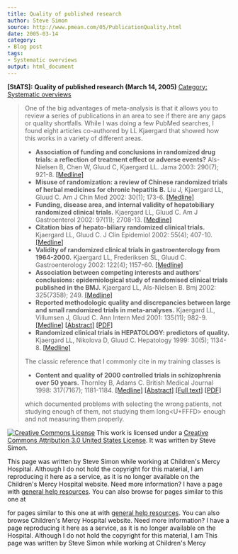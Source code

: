 ```yaml
---
title: Quality of published research
author: Steve Simon
source: http://www.pmean.com/05/PublicationQuality.html
date: 2005-03-14
category:
- Blog post
tags:
- Systematic overviews
output: html_document
---
```

**[StATS]:** **Quality of published research (March
14, 2005)** [Category: Systematic
overviews](../category/SystematicOverviews.html)

> One of the big advantages of meta-analysis is that it allows you to
> review a series of publications in an area to see if there are any
> gaps or quality shortfalls. While I was doing a few PubMed searches, I
> found eight articles co-authored by LL Kjaergard that showed how this
> works in a variety of different areas.
>
> -   **Association of funding and conclusions in randomized drug
>     trials: a reflection of treatment effect or adverse events?**
>     Als-Nielsen B, Chen W, Gluud C, Kjaergard LL. Jama 2003: 290(7);
>     921-8.
>     [\[Medline\]](http://www.ncbi.nlm.nih.gov/entrez/query.fcgi?cmd=Retrieve&db=PubMed&list_uids=12928469&dopt=Abstract)
> -   **Misuse of randomization: a review of Chinese randomized trials
>     of herbal medicines for chronic hepatitis B.** Liu J, Kjaergard
>     LL, Gluud C. Am J Chin Med 2002: 30(1); 173-6.
>     [\[Medline\]](http://www.ncbi.nlm.nih.gov/entrez/query.fcgi?cmd=Retrieve&db=PubMed&list_uids=12067091&dopt=Abstract)
> -   **Funding, disease area, and internal validity of hepatobiliary
>     randomized clinical trials.** Kjaergard LL, Gluud C. Am J
>     Gastroenterol 2002: 97(11); 2708-13.
>     [\[Medline\]](http://www.ncbi.nlm.nih.gov/entrez/query.fcgi?cmd=Retrieve&db=PubMed&list_uids=12425537&dopt=Abstract)
> -   **Citation bias of hepato-biliary randomized clinical trials.**
>     Kjaergard LL, Gluud C. J Clin Epidemiol 2002: 55(4); 407-10.
>     [\[Medline\]](http://www.ncbi.nlm.nih.gov/entrez/query.fcgi?cmd=Retrieve&db=PubMed&list_uids=11927210&dopt=Abstract)
> -   **Validity of randomized clinical trials in gastroenterology from
>     1964-2000.** Kjaergard LL, Frederiksen SL, Gluud C.
>     Gastroenterology 2002: 122(4); 1157-60.
>     [\[Medline\]](http://www.ncbi.nlm.nih.gov/entrez/query.fcgi?cmd=Retrieve&db=PubMed&list_uids=11910365&dopt=Abstract)
> -   **Association between competing interests and authors\'
>     conclusions: epidemiological study of randomised clinical trials
>     published in the BMJ.** Kjaergard LL, Als-Nielsen B. Bmj 2002:
>     325(7358); 249.
>     [\[Medline\]](http://www.ncbi.nlm.nih.gov/entrez/query.fcgi?cmd=Retrieve&db=PubMed&list_uids=12153921&dopt=Abstract)
> -   **Reported methodologic quality and discrepancies between large
>     and small randomized trials in meta-analyses.** Kjaergard LL,
>     Villumsen J, Gluud C. Ann Intern Med 2001: 135(11); 982-9.
>     [\[Medline\]](http://www.ncbi.nlm.nih.gov/entrez/query.fcgi?cmd=Retrieve&db=PubMed&list_uids=11730399&dopt=Abstract)
>     [\[Abstract\]](http://www.annals.org/cgi/content/abstract/135/11/982)
>     [\[PDF\]](http://www.annals.org/cgi/reprint/135/11/982.pdf)
> -   **Randomized clinical trials in HEPATOLOGY: predictors of
>     quality.** Kjaergard LL, Nikolova D, Gluud C. Hepatology 1999:
>     30(5); 1134-8.
>     [\[Medline\]](http://www.ncbi.nlm.nih.gov/entrez/query.fcgi?cmd=Retrieve&db=PubMed&list_uids=10534332&dopt=Abstract)
>
> The classic reference that I commonly cite in my training classes is
>
> -   **Content and quality of 2000 controlled trials in schizophrenia
>     over 50 years.** Thornley B, Adams C. British Medical Journal
>     1998: 317(7167); 1181-1184.
>     [\[Medline\]](http://www.ncbi.nlm.nih.gov/entrez/query.fcgi?cmd=Retrieve&db=PubMed&list_uids=9794850&dopt=Abstract)
>     [\[Abstract\]](http://bmj.com/cgi/content/abstract/317/7167/1181)
>     [\[Full text\]](http://bmj.com/cgi/content/full/317/7167/1181)
>     [\[PDF\]](http://bmj.com/cgi/reprint/317/7167/1181.pdf)
>
> which documented problems with selecting the wrong patients, not
> studying enough of them, not studying them long<U+FFFD> enough and not
> measuring them properly.

[![Creative Commons
License](http://i.creativecommons.org/l/by/3.0/us/80x15.png)](http://creativecommons.org/licenses/by/3.0/us/)
This work is licensed under a [Creative Commons Attribution 3.0 United
States License](http://creativecommons.org/licenses/by/3.0/us/). It was
written by Steve Simon.

This page was written by Steve Simon while working at Children\'s Mercy
Hospital. Although I do not hold the copyright for this material, I am
reproducing it here as a service, as it is no longer available on the
Children\'s Mercy Hospital website. Need more information? I have a page
with [general help resources](../GeneralHelp.html). You can also browse
for pages similar to this one at
<!---More--->
for pages similar to this one at
with [general help resources](../GeneralHelp.html). You can also browse
Children\'s Mercy Hospital website. Need more information? I have a page
reproducing it here as a service, as it is no longer available on the
Hospital. Although I do not hold the copyright for this material, I am
This page was written by Steve Simon while working at Children\'s Mercy

<!---Do not use
**[StATS]:** **Quality of published research (March
This page was written by Steve Simon while working at Children\'s Mercy
Hospital. Although I do not hold the copyright for this material, I am
reproducing it here as a service, as it is no longer available on the
Children\'s Mercy Hospital website. Need more information? I have a page
with [general help resources](../GeneralHelp.html). You can also browse
for pages similar to this one at
--->

